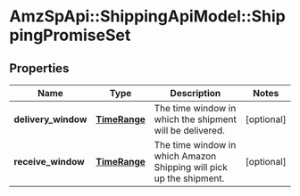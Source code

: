 # AmzSpApi::ShippingApiModel::ShippingPromiseSet

## Properties
Name | Type | Description | Notes
------------ | ------------- | ------------- | -------------
**delivery_window** | [**TimeRange**](TimeRange.md) | The time window in which the shipment will be delivered. | [optional] 
**receive_window** | [**TimeRange**](TimeRange.md) | The time window in which Amazon Shipping will pick up the shipment. | [optional] 


